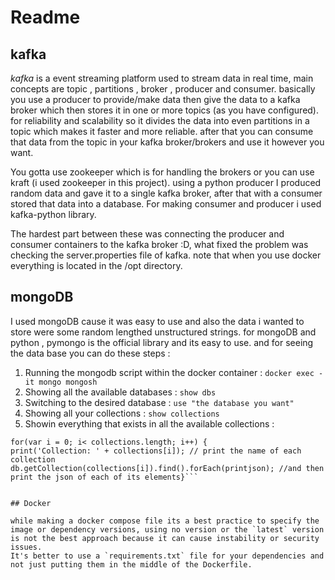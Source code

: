 # Readme

## kafka 

*kafka* is a event streaming platform used to stream data in real time, main concepts are topic , partitions , broker , producer and consumer. basically you use a producer to provide/make data then give the data to a kafka broker which then stores it in one or more topics (as you have configured). for reliability and scalability so it divides the data into even partitions in a topic which makes it faster and more reliable. after that you can consume that data from the topic in your kafka broker/brokers and use it however you want.

You gotta use zookeeper which is for handling the brokers or you can use kraft (i used zookeeper in this project).
using a python producer I produced random data and gave it to a single kafka broker, after that with a consumer stored that data into a database. For making consumer and producer i used kafka-python library.

The hardest part between these was connecting the producer and consumer containers to the kafka broker :D, what fixed the problem was checking the server.properties file of kafka.
note that when you use docker everything is located in the /opt directory.

## mongoDB

I used mongoDB cause it was easy to use and also the data i wanted to store were some random lengthed unstructured strings.
for mongoDB and python , pymongo is the official library and its easy to use.
and for seeing the data base you can do these steps : 

1. Running the mongodb script within the docker container : `docker exec -it mongo mongosh`
2. Showing all the available databases : `show dbs` 
3. Switching to the desired database : `use "the database you want"`
4. Showing all your collections : `show collections`
5.  Showin everything that exists in all the available collections :
```var collections = db.getCollectionNames();
for(var i = 0; i< collections.length; i++) {    
print('Collection: ' + collections[i]); // print the name of each collection
db.getCollection(collections[i]).find().forEach(printjson); //and then print the json of each of its elements}``` 


## Docker

while making a docker compose file its a best practice to specify the image or dependency versions, using no version or the `latest` version is not the best approach because it can cause instability or security issues.
It's better to use a `requirements.txt` file for your dependencies and not just putting them in the middle of the Dockerfile. 